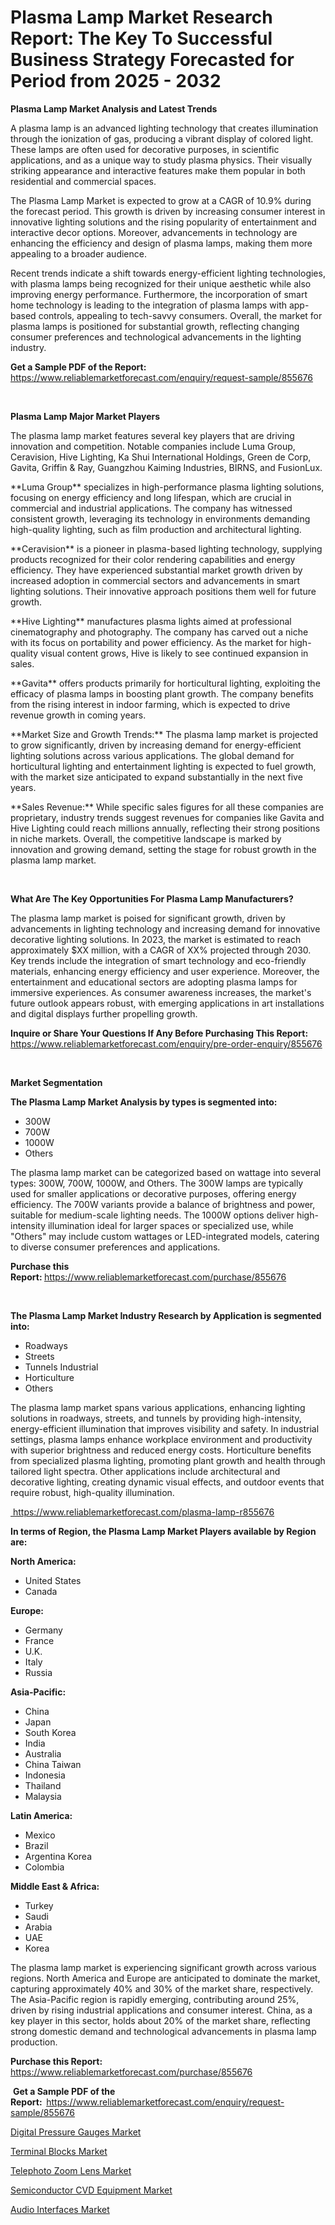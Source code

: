 <p><h1>Plasma Lamp Market Research Report: The Key To Successful Business Strategy Forecasted for Period from 2025 - 2032</h1></p><p><strong>Plasma Lamp Market Analysis and Latest Trends</strong></p>
<p><p>A plasma lamp is an advanced lighting technology that creates illumination through the ionization of gas, producing a vibrant display of colored light. These lamps are often used for decorative purposes, in scientific applications, and as a unique way to study plasma physics. Their visually striking appearance and interactive features make them popular in both residential and commercial spaces.</p><p>The Plasma Lamp Market is expected to grow at a CAGR of 10.9% during the forecast period. This growth is driven by increasing consumer interest in innovative lighting solutions and the rising popularity of entertainment and interactive decor options. Moreover, advancements in technology are enhancing the efficiency and design of plasma lamps, making them more appealing to a broader audience.</p><p>Recent trends indicate a shift towards energy-efficient lighting technologies, with plasma lamps being recognized for their unique aesthetic while also improving energy performance. Furthermore, the incorporation of smart home technology is leading to the integration of plasma lamps with app-based controls, appealing to tech-savvy consumers. Overall, the market for plasma lamps is positioned for substantial growth, reflecting changing consumer preferences and technological advancements in the lighting industry.</p></p>
<p><strong>Get a Sample PDF of the Report:&nbsp;</strong> <a href="https://www.reliablemarketforecast.com/enquiry/request-sample/855676?utm_campaign=1130&utm_medium=2&utm_source=Github&utm_content=ia&utm_term=06042025&utm_id=plasma-lamp">https://www.reliablemarketforecast.com/enquiry/request-sample/855676</a></p>
<p>&nbsp;</p>
<p><strong>Plasma Lamp Major Market Players</strong></p>
<p><p>The plasma lamp market features several key players that are driving innovation and competition. Notable companies include Luma Group, Ceravision, Hive Lighting, Ka Shui International Holdings, Green de Corp, Gavita, Griffin & Ray, Guangzhou Kaiming Industries, BIRNS, and FusionLux.</p><p>**Luma Group** specializes in high-performance plasma lighting solutions, focusing on energy efficiency and long lifespan, which are crucial in commercial and industrial applications. The company has witnessed consistent growth, leveraging its technology in environments demanding high-quality lighting, such as film production and architectural lighting.</p><p>**Ceravision** is a pioneer in plasma-based lighting technology, supplying products recognized for their color rendering capabilities and energy efficiency. They have experienced substantial market growth driven by increased adoption in commercial sectors and advancements in smart lighting solutions. Their innovative approach positions them well for future growth.</p><p>**Hive Lighting** manufactures plasma lights aimed at professional cinematography and photography. The company has carved out a niche with its focus on portability and power efficiency. As the market for high-quality visual content grows, Hive is likely to see continued expansion in sales.</p><p>**Gavita** offers products primarily for horticultural lighting, exploiting the efficacy of plasma lamps in boosting plant growth. The company benefits from the rising interest in indoor farming, which is expected to drive revenue growth in coming years.</p><p>**Market Size and Growth Trends:** The plasma lamp market is projected to grow significantly, driven by increasing demand for energy-efficient lighting solutions across various applications. The global demand for horticultural lighting and entertainment lighting is expected to fuel growth, with the market size anticipated to expand substantially in the next five years.</p><p>**Sales Revenue:** While specific sales figures for all these companies are proprietary, industry trends suggest revenues for companies like Gavita and Hive Lighting could reach millions annually, reflecting their strong positions in niche markets. Overall, the competitive landscape is marked by innovation and growing demand, setting the stage for robust growth in the plasma lamp market.</p></p>
<p>&nbsp;</p>
<p><strong>What Are The Key Opportunities For Plasma Lamp Manufacturers?</strong></p>
<p><p>The plasma lamp market is poised for significant growth, driven by advancements in lighting technology and increasing demand for innovative decorative lighting solutions. In 2023, the market is estimated to reach approximately $XX million, with a CAGR of XX% projected through 2030. Key trends include the integration of smart technology and eco-friendly materials, enhancing energy efficiency and user experience. Moreover, the entertainment and educational sectors are adopting plasma lamps for immersive experiences. As consumer awareness increases, the market's future outlook appears robust, with emerging applications in art installations and digital displays further propelling growth.</p></p>
<p><strong>Inquire or Share Your Questions If Any Before Purchasing This Report:</strong> <a href="https://www.reliablemarketforecast.com/enquiry/pre-order-enquiry/855676?utm_campaign=1130&utm_medium=2&utm_source=Github&utm_content=ia&utm_term=06042025&utm_id=plasma-lamp">https://www.reliablemarketforecast.com/enquiry/pre-order-enquiry/855676</a></p>
<p>&nbsp;</p>
<p><strong>Market Segmentation</strong></p>
<p><strong>The Plasma Lamp Market Analysis by types is segmented into:</strong></p>
<p><ul><li>300W</li><li>700W</li><li>1000W</li><li>Others</li></ul></p>
<p><p>The plasma lamp market can be categorized based on wattage into several types: 300W, 700W, 1000W, and Others. The 300W lamps are typically used for smaller applications or decorative purposes, offering energy efficiency. The 700W variants provide a balance of brightness and power, suitable for medium-scale lighting needs. The 1000W options deliver high-intensity illumination ideal for larger spaces or specialized use, while "Others" may include custom wattages or LED-integrated models, catering to diverse consumer preferences and applications.</p></p>
<p><strong>Purchase this Report:&nbsp;</strong><a href="https://www.reliablemarketforecast.com/purchase/855676?utm_campaign=1130&utm_medium=2&utm_source=Github&utm_content=ia&utm_term=06042025&utm_id=plasma-lamp">https://www.reliablemarketforecast.com/purchase/855676</a></p>
<p>&nbsp;</p>
<p><strong>The Plasma Lamp Market Industry Research by Application is segmented into:</strong></p>
<p><ul><li>Roadways</li><li>Streets</li><li>Tunnels Industrial</li><li>Horticulture</li><li>Others</li></ul></p>
<p><p>The plasma lamp market spans various applications, enhancing lighting solutions in roadways, streets, and tunnels by providing high-intensity, energy-efficient illumination that improves visibility and safety. In industrial settings, plasma lamps enhance workplace environment and productivity with superior brightness and reduced energy costs. Horticulture benefits from specialized plasma lighting, promoting plant growth and health through tailored light spectra. Other applications include architectural and decorative lighting, creating dynamic visual effects, and outdoor events that require robust, high-quality illumination.</p></p>
<p><a href="https://www.reliablemarketforecast.com/plasma-lamp-r855676?utm_campaign=1130&utm_medium=2&utm_source=Github&utm_content=ia&utm_term=06042025&utm_id=plasma-lamp">&nbsp;https://www.reliablemarketforecast.com/plasma-lamp-r855676</a></p>
<p><strong>In terms of Region, the Plasma Lamp Market Players available by Region are:</strong></p>
<p>
    <p> <strong> North America: </strong>
        <ul>
            <li>United States</li>
            <li>Canada</li>
        </ul>
        </p> 
    <p> <strong> Europe: </strong>
        <ul>
            <li>Germany</li>
            <li>France</li>
            <li>U.K.</li>
            <li>Italy</li>
            <li>Russia</li>
        </ul>
        </p> 
    <p> <strong> Asia-Pacific: </strong>
        <ul>
            <li>China</li>
            <li>Japan</li>
            <li>South Korea</li>
            <li>India</li>
            <li>Australia</li>
            <li>China Taiwan</li>
            <li>Indonesia</li>
            <li>Thailand</li>
            <li>Malaysia</li>
        </ul>
        </p> 
    <p> <strong> Latin America: </strong>
        <ul>
            <li>Mexico</li>
            <li>Brazil</li>
            <li>Argentina Korea</li>
            <li>Colombia</li>
        </ul>
        </p> 
    <p> <strong> Middle East & Africa: </strong>
        <ul>
            <li>Turkey</li>
            <li>Saudi</li>
            <li>Arabia</li>
            <li>UAE</li>
            <li>Korea</li>
        </ul>
    </p>
    </p>
<p><p>The plasma lamp market is experiencing significant growth across various regions. North America and Europe are anticipated to dominate the market, capturing approximately 40% and 30% of the market share, respectively. The Asia-Pacific region is rapidly emerging, contributing around 25%, driven by rising industrial applications and consumer interest. China, as a key player in this sector, holds about 20% of the market share, reflecting strong domestic demand and technological advancements in plasma lamp production.</p></p>
<p><strong>Purchase this Report: </strong><a href="https://www.reliablemarketforecast.com/purchase/855676?utm_campaign=1130&utm_medium=2&utm_source=Github&utm_content=ia&utm_term=06042025&utm_id=plasma-lamp">https://www.reliablemarketforecast.com/purchase/855676</a></p>
<p>&nbsp;<strong>Get a Sample PDF of the Report:&nbsp;&nbsp;</strong><a href="https://www.reliablemarketforecast.com/enquiry/request-sample/855676?utm_campaign=1130&utm_medium=2&utm_source=Github&utm_content=ia&utm_term=06042025&utm_id=plasma-lamp">https://www.reliablemarketforecast.com/enquiry/request-sample/855676</a></p>
<p><strong></strong></p>
<p><p><a href="https://github.com/heeildannas/Market-Research-Report-List-1/blob/main/digital-pressure-gauges-market.md?utm_campaign=1130&utm_medium=2&utm_source=Github&utm_content=ia&utm_term=06042025&utm_id=plasma-lamp">Digital Pressure Gauges Market</a></p><p><a href="https://github.com/ceranamaduvq/Market-Research-Report-List-1/blob/main/terminal-blocks-market.md?utm_campaign=1130&utm_medium=2&utm_source=Github&utm_content=ia&utm_term=06042025&utm_id=plasma-lamp">Terminal Blocks Market</a></p><p><a href="https://github.com/geresalgieaz/Market-Research-Report-List-1/blob/main/telephoto-zoom-lens-market.md?utm_campaign=1130&utm_medium=2&utm_source=Github&utm_content=ia&utm_term=06042025&utm_id=plasma-lamp">Telephoto Zoom Lens Market</a></p><p><a href="https://github.com/sibellanikmn/Market-Research-Report-List-1/blob/main/semiconductor-cvd-equipment-market.md?utm_campaign=1130&utm_medium=2&utm_source=Github&utm_content=ia&utm_term=06042025&utm_id=plasma-lamp">Semiconductor CVD Equipment Market</a></p><p><a href="https://github.com/astadtetcha28/Market-Research-Report-List-1/blob/main/audio-interfaces-market.md?utm_campaign=1130&utm_medium=2&utm_source=Github&utm_content=ia&utm_term=06042025&utm_id=plasma-lamp">Audio Interfaces Market</a></p></p>